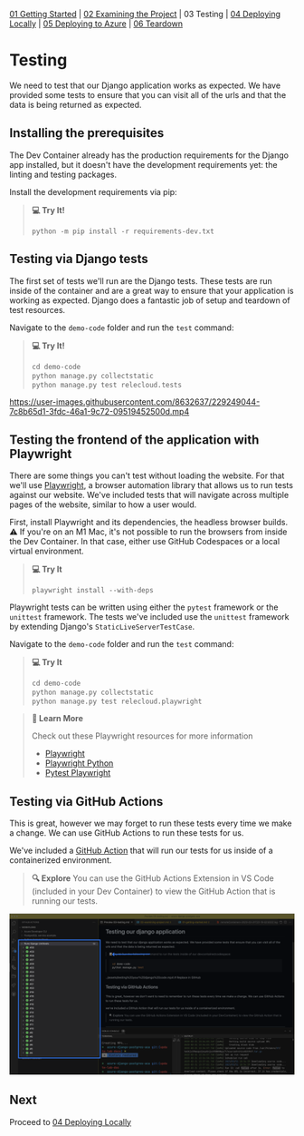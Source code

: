 [01 Getting Started](./README.md) | [02 Examining the Project](./02-examining-project.md) | 03 Testing | [04 Deploying Locally](./04-deploying-locally.md) | [05 Deploying to Azure](./05-deploying-to-azure.md) | [06 Teardown](./06-teardown.md)

# Testing

We need to test that our Django application works as expected. We have provided some tests to ensure that you can visit all of the urls and that the data is being returned as expected.

## Installing the prerequisites

The Dev Container already has the production requirements for the Django app installed,
but it doesn't have the development requirements yet: the linting and testing packages.

Install the development requirements via pip:

> **:computer: Try It!**
>```shell
> python -m pip install -r requirements-dev.txt
> ```

## Testing via Django tests

The first set of tests we'll run are the Django tests. These tests are run inside of the container and are a great way to ensure that your application is working as expected. Django does a fantastic job of setup and teardown of test resources.

Navigate to the `demo-code` folder and run the `test` command:

> **:computer: Try It!**
> ```shell
> cd demo-code
> python manage.py collectstatic
> python manage.py test relecloud.tests
> ```

https://user-images.githubusercontent.com/8632637/229249044-7c8b65d1-3fdc-46a1-9c72-09519452500d.mp4


## Testing the frontend of the application with Playwright

There are some things you can't test without loading the website. For that we'll use [Playwright](https://playwright.dev/), a browser automation library that allows us to run tests against our website. We've included tests that will navigate across multiple pages of the website, similar to how a user would.

First, install Playwright and its dependencies, the headless browser builds. ⚠️ If you're on an M1 Mac, it's not possible to run the browsers from inside the Dev Container. In that case, either use GitHub Codespaces or a local virtual environment.

> **:computer: Try It**
> ```shell
> playwright install --with-deps
> ```

Playwright tests can be written using either the `pytest` framework or the `unittest` framework. The tests we've included use the `unittest` framework by extending Django's `StaticLiveServerTestCase`. 

Navigate to the `demo-code` folder and run the `test` command:

> **:computer: Try It**
> ```shell
> cd demo-code
> python manage.py collectstatic
> python manage.py test relecloud.playwright
> ```

> **📖 Learn More**
> 
> Check out these Playwright resources for more information
>
> - [Playwright](https://playwright.dev/)
> - [Playwright Python](https://playwright.dev/python/docs/intro/)
> - [Pytest Playwright](https://github.com/microsoft/playwright-pytest)


## Testing via GitHub Actions

This is great, however we may forget to run these tests every time we make a change. We can use GitHub Actions to run these tests for us.

We've included a [GitHub Action](../.github/workflows/test.yml) that will run our tests for us inside of a containerized environment.

> **:mag: Explore**
> You can use the GitHub Actions Extension in VS Code (included in your Dev Container) to view the GitHub Action that is running our tests.

![The GitHub Actions Pane in VS Code](../assets/view%20Actions.png)

## Next

Proceed to [04 Deploying Locally](./04-deploying-locally.md)
